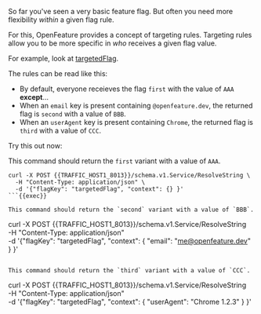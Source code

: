 So far you've seen a very basic feature flag. But often you need more flexibility *within* a given flag rule.

For this, OpenFeature provides a concept of targeting rules. Targeting rules allow you to be more specific in *who* receives a given flag value.

For example, look at [targetedFlag]({{TRAFFIC_HOST1_3000}}/openfeature/flags/src/branch/main/example_flags.flagd.json#L126-L149). 

The rules can be read like this:

- By default, everyone receieves the flag `first` with the value of `AAA` **except**...
- When an `email` key is present containing `@openfeature.dev`, the returned flag is `second` with a value of `BBB`.
- When an `userAgent` key is present containing `Chrome`, the returned flag is `third` with a value of `CCC`.

Try this out now:

This command should return the `first` variant with a value of `AAA`.
```
curl -X POST {{TRAFFIC_HOST1_8013}}/schema.v1.Service/ResolveString \
  -H "Content-Type: application/json" \
  -d '{"flagKey": "targetedFlag", "context": {} }'
```{{exec}}

This command should return the `second` variant with a value of `BBB`.
```
curl -X POST {{TRAFFIC_HOST1_8013}}/schema.v1.Service/ResolveString \
  -H "Content-Type: application/json" \
  -d '{"flagKey": "targetedFlag", "context": { "email": "me@openfeature.dev" } }'
```{{exec}}

This command should return the `third` variant with a value of `CCC`.
```
curl -X POST {{TRAFFIC_HOST1_8013}}/schema.v1.Service/ResolveString \
  -H "Content-Type: application/json" \
  -d '{"flagKey": "targetedFlag", "context": { "userAgent": "Chrome 1.2.3" } }'
```{{exec}}